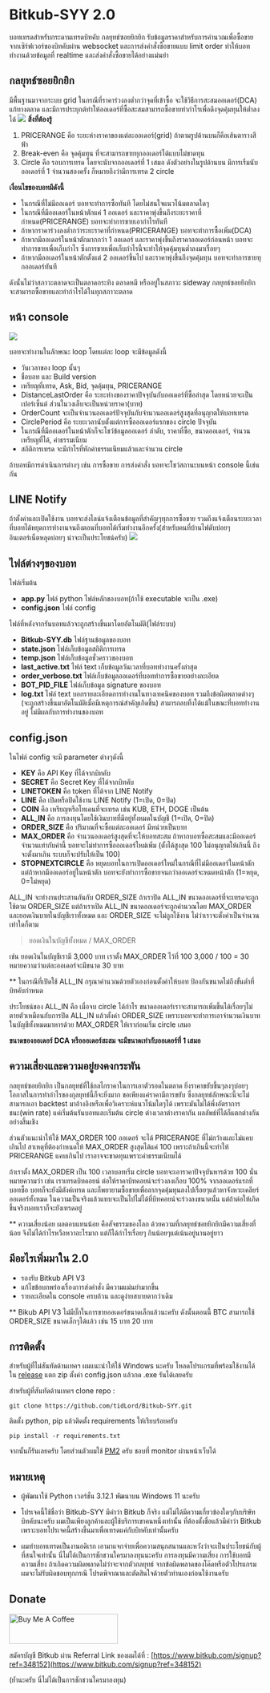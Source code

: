 # Bitkub-SYY 2.0
บอทเทรดสำหรับกระดานเทรดบิทคับ กลยุทธ์ซอยยิกยิก รับข้อมูลราคาสำหรับการคำนวณเพื่อซื้อขายจากเซิร์ฟเวอร์ของบิทคับผ่าน websocket และการส่งคำสั่งซื้อขายแบบ limit order ทำให้บอททำงานด้วยข้อมูลที่ realtime และส่งคำสั่งซื้อขายได้อย่างแม่นยำ

## กลยุทธ์ซอยยิกยิก
มีพื้นฐานมาจากระบบ grid  ในกรณีที่ราคาร่วงลงต่ำกว่าจุดที่เข้าซื้อ จะใช้วิธีการสะสมออเดอร์(DCA) แก้ทางตลาด และมีการประยุกต์ทำให้ออเดอร์ที่ซื้อสะสมสามารถซื้อขายทำกำไรเพื่อดึงจุดคุ้มทุนให้ต่ำลงได้
![](https://user-images.githubusercontent.com/96503948/183243023-dfa9ea3b-79a9-484e-a084-b195729b1f75.png)
**สิ่งที่ต้องรู้**

 1. PRICERANGE คือ ระยะห่างราคาของแต่ละออเดอร์(grid) ถ้าตามรูปด้านบนก็คือเส้นตารางสีฟ้า
 2. Break-even คือ จุดคุ้มทุน ที่จะสามารถขายทุกออเดอร์ได้แบบไม่ขาดทุน
 3. Circle คือ รอบการเทรด โดยจะนับจากออเดอร์ที่ 1 เสมอ  ดังตัวอย่างในรูปด้านบน มีการเริ่มนับออเดอร์ที่ 1 จำนวนสองครั้ง ก็หมายถึงว่ามีการเทรด 2 circle

**เงื่อนไขของบอทมีดังนี้**
- ในกรณีที่ไม่มีออเดอร์ บอทจะทำการซื้อทันที โดยไม่สนใจแนวโน้มตลาดใดๆ
- ในกรณีที่มีออเดอร์ในหน้าตักแค่ 1 ออเดอร์ และราคาพุ่งขึ้นถึงระยะราคาที่กำหนด(PRICERANGE) บอทจะทำการขายเอากำไรทันที
- ถ้าหากราคาร่วงลงต่ำกว่าระยะราคาที่กำหนด(PRICERANGE) บอทจะทำการซื้อเพิ่ม(DCA)
- ถ้าหากมีออเดอร์ในหน้าตักมากกว่า 1 ออเดอร์ และราคาพุ่งขึ้นถึงราคาออเดอร์ก่อนหน้า บอทจะทำการขายเพื่อเก็บกำไร ซึ่งการขายเพื่อเก็บกำไรนี้จะทำให้จุดคุ้มทุนต่ำลงมาเรื่อยๆ
- ถ้าหากมีออเดอร์ในหน้าตักตั้งแต่ 2 ออเดอร์ขึ้นไป และราคาพุ่งขึ้นถึงจุดคุ้มทุน บอทจะทำการขายทุกออเดอร์ทันที

ดังนั้นไม่ว่าสภาวะตลาดจะเป็นตลาดกระทิง ตลาดหมี หรืออยู่ในสภาวะ sideway กลยุทธ์ซอยยิกยิกจะสามารถซื้อขายและทำกำไรได้ในทุกสภาวะตลาด
 
## หน้า console
![](https://github.com/tidLord/Bitkub-SYY/assets/96503948/f945a747-ae49-485a-b361-85fe13843062)
  
บอทจะทำงานในลักษณะ loop โดยแต่ละ loop จะมีข้อมูลดังนี้

- วันเวลาของ loop นั้นๆ
- ชื่อบอท และ Build version
- เหรียญที่เทรด, Ask, Bid, จุดคุ้มทุน, PRICERANGE
- DistanceLastOrder คือ ระยะห่างของราคาปัจจุบันกับออเดอร์ที่ซื้อล่าสุด โดยหน่วยจะเป็นเปอร์เซ็นต์ ส่วนในวงเล็บจะเป็นหน่วยราคา(บาท)
- OrderCount จะเป็นจำนวนออเดอร์ปัจจุบันกับจำนวนออเดอร์สูงสุดที่อนุญาตให้บอทเทรด
- CirclePeriod คือ ระยะเวลานับตั้งแต่การซื้อออเดอร์แรกของ circle ปัจจุบัน
- ในกรณีที่มีออเดอร์ในหน้าตักก็จะโชว์ข้อมูลออเดอร์ ลำดับ, ราคาที่ซื้อ, ขนาดออเดอร์, จำนวนเหรียญที่ได้, ค่าธรรมเนียม
- สถิติการเทรด จะมีกำไรที่หักค่าธรรมเนียมแล้วและจำนวน circle

ถ้าบอทมีการดำเนินการต่างๆ เช่น การซื้อขาย การส่งคำสั่ง บอทจะโชว์สถานะบนหน้า console นี้เช่นกัน

## LINE Notify
ถ้าตั้งค่าและเปิดใช้งาน บอทจะส่งไลน์แจ้งเตือนข้อมูลที่สำคัญๆทุกการซื้อขาย รวมถึงแจ้งเตือนระยะเวลาที่บอทได้หยุดการทำงานจนถึงตอนที่บอทได้เริ่มทำงานอีกครั้ง(สำหรับคนที่บ้านไฟดับบ่อยๆ อินเตอร์เน็ตหลุดบ่อยๆ น่าจะเป็นประโยชน์ครับ)
![](https://github.com/tidLord/Bitkub-SYY/assets/96503948/1df526f3-1e18-464d-8b5b-7070295f5f8b)


## ไฟล์ต่างๆของบอท

ไฟล์เริ่มต้น
-  **app.py** ไฟล์ python ไฟล์หลักของบอท(ถ้าใช้ executable จะเป็น .exe)
-  **config.json** ไฟล์ config

ไฟล์ที่หลังจากรันบอทแล้วจะถูกสร้างขึ้นมาโดยอัตโนมัติ(ไฟล์ระบบ)
-  **Bitkub-SYY.db** ไฟล์ฐานข้อมูลของบอท
-  **state.json** ไฟล์เก็บข้อมูลสถิติการเทรด
-  **temp.json** ไฟล์เก็บข้อมูลชั่วคราวของบอท
-  **last_active.txt** ไฟล์ text เก็บข้อมูลวันเวลาที่บอททำงานครั้งล่าสุด
- **order_verbose.txt** ไฟล์เก็บข้อมูลออเดอร์ที่บอททำการซื้อขายอย่างละเอียด
-  **BOT_PID_FILE** ไฟล์เก็บข้อมูล signature ของบอท
-  **log.txt** ไฟล์ text บอกรายละเอียดการทำงานในทางเทคนิคของบอท รวมถึงข้อผิดพลาดต่างๆ (จะถูกสร้างขึ้นมาอัตโนมัติเมื่อมีเหตุการณ์สำคัญเกิดขึ้น) สามารถลบทิ้งได้แม้ในขณะที่บอททำงานอยู่ ไม่มีผลกับการทำงานของบอท
  
## config.json

ในไฟล์ config จะมี parameter ต่างๆดังนี้

-  **KEY** คือ API Key ที่ได้จากบิทคับ
-  **SECRET** คือ Secret Key ที่ได้จากบิทคับ
-  **LINETOKEN** คือ token ที่ได้จาก LINE Notify
-  **LINE** คือ เปิดหรือปิดใช้งาน LINE Notify (1=เปิด, 0=ปิด)
-  **COIN** คือ เหรียญหรือโทเคนที่จะเทรด เช่น KUB, ETH, DOGE เป็นต้น
-  **ALL_IN** คือ การลงทุนโดยใช้เงินบาทที่มีอยู่ทั้งหมดในบัญชี (1=เปิด, 0=ปิด)
-  **ORDER_SIZE** คือ ปริมาณที่จะซื้อแต่ละออเดอร์ มีหน่วยเป็นบาท
-  **MAX_ORDER** คือ จำนวนออเดอร์สูงสุดที่จะให้บอทสะสม ถ้าหากบอทซื้อสะสมและมีออเดอร์จำนวนเท่ากับค่านี้ บอทจะไม่ทำการซื้อออเดอร์ใหม่เพิ่ม  (ตั้งได้สูงสุด 100  ไม่อนุญาตให้เกินนี้ ถึงจะตั้งมาเกิน ระบบก็จะปรับให้เป็น 100)
-  **STOPNEXTCIRCLE** คือ หยุดบอทในการเปิดออเดอร์ใหม่ในกรณีที่ไม่มีออเดอร์ในหน้าตัก แต่ถ้าหากมีออเดอร์อยู่ในหน้าตัก บอทจะยังทำการซื้อขายจนกว่าออเดอร์จะหมดหน้าตัก (1=หยุด, 0=ไม่หยุด)

ALL_IN จะทำงานประสานกันกับ ORDER_SIZE  ถ้าเราปิด ALL_IN  ขนาดออเดอร์ที่จะเทรดจะถูกใช้ตาม ORDER_SIZE  แต่ถ้าเราเปิด ALL_IN ขนาดออเดอร์จะถูกคำนวณโดย MAX_ORDER และยอดเงินบาทในบัญชีเราทั้งหมด และ ORDER_SIZE จะไม่ถูกใช้งาน ไม่ว่าเราจะตั้งค่าเป็นจำนวนเท่าใดก็ตาม

> ยอดเงินในบัญชีทั้งหมด / MAX_ORDER

เช่น ยอดเงินในบัญชีเรามี 3,000 บาท เราตั้ง MAX_ORDER ไว้ที่ 100
3,000 / 100 = 30
หมายความว่าแต่ละออเดอร์จะมีขนาด 30 บาท

** ในกรณีที่เปิดใช้ ALL_IN กรุณาคำนวณด้วยตัวเองก่อนตั้งค่าให้บอท ป้องกันขนาดไม่ถึงขั้นต่ำที่บิทคับกำหนด

ประโยชน์ของ ALL_IN คือ เมื่อจบ circle ได้กำไร ขนาดออเดอร์เราจะสามารถเพิ่มขึ้นได้เรื่อยๆไม่ตายตัวเหมือนกับการปิด ALL_IN แล้วตั้งค่า ORDER_SIZE   เพราะบอทจะทำการเอาจำนวนเงินบาทในบัญชีทั้งหมดมาหารด้วย MAX_ORDER ให้เราก่อนเริ่ม circle เสมอ

**ขนาดของออเดอร์ DCA หรือออเดอร์สะสม จะมีขนาดเท่ากับออเดอร์ที่ 1 เสมอ**

## ความเสี่ยงและความอยู่ยงคงกระพัน
กลยุทธ์ซอยยิกยิก เป็นกลยุทธ์ที่ใช้กลไกราคาในการเอาตัวรอดในตลาด ยิ่งราคาขยับขึ้นๆลงๆบ่อยๆ โอกาสในการทำกำไรของกุลยุทธ์นี้ก็จะยิ่งมาก ขอเพียงแค่ราคามีการขยับ ซึ่งกลยุทธ์ลักษณะนี้จะไม่สามารถเอา backtest มาอ้างอิงหรือเพื่อวิเคราะห์แนวโน้มใดๆได้ เพราะมันไม่ได้พึ่งอัตราการชนะ(win rate)  แค่เริ่มต้นรันบอทและเริ่มต้น circle ต่างเวลาต่างราคากัน ผลลัพธ์ที่ได้ก็แตกต่างกันอย่างสิ้นเชิง

ส่วนตัวแนะนำให้ใช้ MAX_ORDER 100 ออเดอร์ จะได้ PRICERANGE ที่ไม่กว้างและไม่แคบเกินไป สาเหตุที่ต้องกำหนดให้ MAX_ORDER สูงสุดได้แค่ 100 เพราะถ้าเกินนี้จะทำให้ PRICERANGE แคบเกินไป เราอาจจะขาดทุนเพราะค่าธรรมเนียมได้

ถ้าเราตั้ง MAX_ORDER เป็น 100  เวลาบอทเริ่ม circle บอทจะเอาราคาปัจจุบันหารด้วย 100  นั่นหมายความว่า เช่น เราเทรดบิทคอยน์ ต่อให้ราคาบิทคอยน์จะร่วงลงเกือบ 100% จากออเดอร์แรกที่บอทซื้อ บอทก็จะยังมีตังค์เทรด และก็พยายามซื้อขายเพื่อลากจุดคุ้มทุนลงไปเรื่อยๆแล้วหาจังหวะเคลียร์ออเดอร์ทั้งหมด   ในความเป็นจริงแล้วแทบจะเป็นไปไม่ได้ที่บิทคอยน์จะร่วงลงขนาดนั้น แต่ถ้าต่อให้เกิดขึ้นจริงบอทเราก็จะยังเทรดอยู่

** ความเสี่ยงน้อย ผลตอบแทนน้อย คือสัจธรรมของโลก  ด้วยความที่กลยุทธ์ซอยยิกยิกมีความเสี่ยงที่น้อย จึงไม่ได้กำไรหวือหวาอะไรมาก แต่ก็ได้กำไรเรื่อยๆ กินน้อยๆแต่เน้นอยู่นานอยู่ยาว
  

## มีอะไรเพิ่มมาใน 2.0

- รองรับ Bitkub API V3
- แก้ไขข้อบกพร่องเรื่องการส่งคำสั่ง มีความแม่นยำมากขึ้น
- รายละเอียดใน console ครบถ้วน และดูง่ายสบายตากว่าเดิม

** Bikub API V3 ไม่มีบั๊กในการขายออเดอร์ขนาดเล็กแล้วนะครับ ดังนั้นตอนนี้ BTC สามารถใช้ ORDER_SIZE ขนาดเล็กๆได้แล้ว เช่น 15 บาท 20 บาท

## การติดตั้ง
สำหรับผู้ที่ไม่สันทัดด้านเทคฯ ผมแนะนำให้ใช้ Windows นะครับ โหลดโปรแกรมที่พร้อมใช้งานได้ใน [release](https://github.com/tidLord/Bitkub-SYY/releases)  แตก zip ตั้งค่า config.json แล้วกด .exe รันได้เลยครับ

สำหรับผู้ที่สันทัดด้านเทคฯ
clone repo :

    git clone https://github.com/tidLord/Bitkub-SYY.git

ติดตั้ง python, pip แล้วติดตั้ง requirements ให้เรียบร้อยครับ

    pip install -r requirements.txt

จากนั้นก็รันเลยครับ โดยส่วนตัวผมใช้ [PM2](https://pm2.keymetrics.io/) ครับ ชอบที่ monitor ผ่านหน้าเว็บได้

## หมายเหตุ

- ผู้พัฒนาใช้ Python เวอร์ชั่น 3.12.1 พัฒนาบน Windows 11 นะครับ

- โปรเจคนี้ใช้ชื่อว่า Bitkub-SYY มีคำว่า Bitkub ก็จริง แต่ไม่ได้มีความเกี่ยวข้องใดๆกับบริษัทบิทคับนะครับ ผมเป็นเพียงลูกค้าและผู้ใช้บริการเขาคนหนึ่งเท่านั้น ที่ต้องตั้งชื่อแล้วมีคำว่า Bitkub เพราะบอทโปรเจคนี้สร้างขึ้นมาเพื่อเทรดแค่กับบิทคับเท่านั้นครับ
- ผมทำบอทเทรดเป็นงานอดิเรก เอามาแจกจ่ายเพื่อความสนุกสนานและหวังว่าจะเป็นประโยชน์กับผู้ที่สนใจเท่านั้น นี่ไม่ได้เป็นการชักชวนใครมาลงทุนนะครับ การลงทุนมีความเสี่ยง การใช้บอทมีความเสี่ยง ถ้าเกิดความผิดพลาดไม่ว่าจะจากตัวกลยุทธ์ จากข้อผิดพลาดของโค๊ดหรือตัวโปรแกรม ผมจะไม่รับผิดชอบทุกกรณี  โปรดพิจาณาและตัดสินใจด้วยตัวท่านเองก่อนใช้งานครับ
   
##  Donate


<a href="https://www.buymeacoffee.com/tar888" target="_blank"><img src="https://cdn.buymeacoffee.com/buttons/v2/default-yellow.png" alt="Buy Me A Coffee" style="height: 60px !important;width: 217px !important;" ></a>

สมัครบัญชี Bitkub ผ่าน Referral Link ของผมได้ที่ : [https://www.bitkub.com/signup?ref=348152](https://www.bitkub.com/signup?ref=348152)

(ย้ำนะครับ นี่ไม่ได้เป็นการชักชวนใครมาลงทุน)
